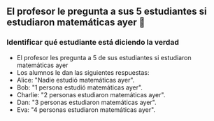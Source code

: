 ## El profesor le pregunta a sus 5 estudiantes si estudiaron matemáticas ayer 🧮
### Identificar qué estudiante está diciendo la verdad
- El profesor les pregunta a 5 de sus estudiantes si estudiaron matemáticas ayer
- Los alumnos le dan las siguientes respuestas:
- Alice: "Nadie estudió matemáticas ayer".
- Bob: "1 persona estudió matemáticas ayer".
- Charlie: "2 personas estudiaron matemáticas ayer".
- Dan: "3 personas estudiaron matemáticas ayer".
- Eva: "4 personas estudiaron matemáticas ayer".
